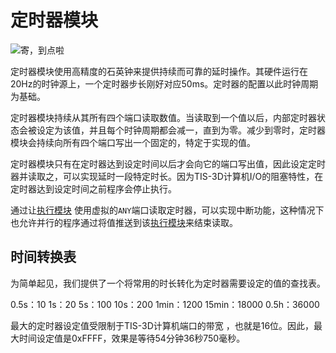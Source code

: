 # 定时器模块
![寄，到点啦](item:tis3d:timer_module)

定时器模块使用高精度的石英钟来提供持续而可靠的延时操作。其硬件运行在20Hz的时钟源上，一个定时器步长刚好对应50ms。定时器的配置以此时钟周期为基础。

定时器模块持续从其所有四个端口读取数值。当读取到一个值以后，内部定时器状态会被设定为该值，并且每个时钟周期都会减一，直到为零。减少到零时，定时器模块会持续向所有四个端口写出一个固定的，特定于实现的值。

定时器模块只有在定时器达到设定时间以后才会向它的端口写出值，因此设定定时器并读取之，可以实现延时一段特定时长。因为TIS-3D计算机I/O的阻塞特性，在定时器达到设定时间之前程序会停止执行。

通过让[执行模块](execution_module.md) 使用虚拟的`ANY`端口读取定时器，可以实现中断功能，这种情况下也允许并行的程序通过将值推送到该[执行模块](execution_module.md)来结束读取。

## 时间转换表
为简单起见，我们提供了一个将常用的时长转化为定时器需要设定的值的查找表。

0.5s：10
1s：20
5s：100
10s：200
1min：1200
15min：18000
0.5h：36000

最大的定时器设定值受限制于TIS-3D计算机端口的带宽 ，也就是16位。因此，最大时间设定值是0xFFFF，效果是等待54分钟36秒750毫秒。
